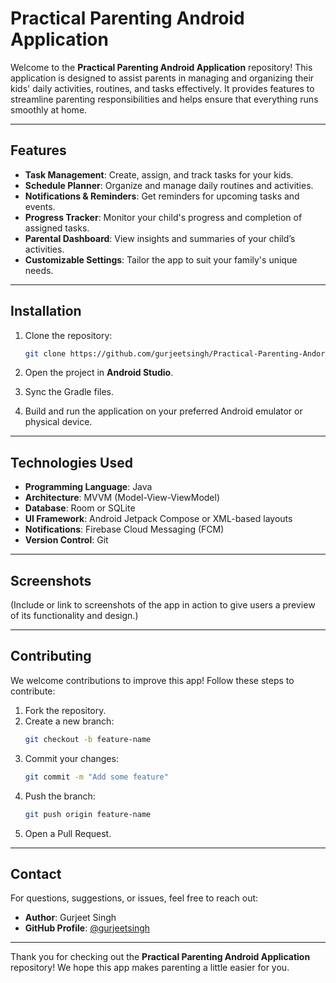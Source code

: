 # Practical Parenting Android Application

Welcome to the **Practical Parenting Android Application** repository! This application is designed to assist parents in managing and organizing their kids' daily activities, routines, and tasks effectively. It provides features to streamline parenting responsibilities and helps ensure that everything runs smoothly at home.

---

## Features

- **Task Management**: Create, assign, and track tasks for your kids.
- **Schedule Planner**: Organize and manage daily routines and activities.
- **Notifications & Reminders**: Get reminders for upcoming tasks and events.
- **Progress Tracker**: Monitor your child's progress and completion of assigned tasks.
- **Parental Dashboard**: View insights and summaries of your child’s activities.
- **Customizable Settings**: Tailor the app to suit your family's unique needs.

---

## Installation

1. Clone the repository:
   ```bash
   git clone https://github.com/gurjeetsingh/Practical-Parenting-Andorid-Application.git
   ```

2. Open the project in **Android Studio**.

3. Sync the Gradle files.

4. Build and run the application on your preferred Android emulator or physical device.

---

## Technologies Used

- **Programming Language**: Java
- **Architecture**: MVVM (Model-View-ViewModel)
- **Database**: Room or SQLite
- **UI Framework**: Android Jetpack Compose or XML-based layouts
- **Notifications**: Firebase Cloud Messaging (FCM)
- **Version Control**: Git

---

## Screenshots

(Include or link to screenshots of the app in action to give users a preview of its functionality and design.)

---

## Contributing

We welcome contributions to improve this app! Follow these steps to contribute:

1. Fork the repository.
2. Create a new branch:
   ```bash
   git checkout -b feature-name
   ```
3. Commit your changes:
   ```bash
   git commit -m "Add some feature"
   ```
4. Push the branch:
   ```bash
   git push origin feature-name
   ```
5. Open a Pull Request.

---

## Contact

For questions, suggestions, or issues, feel free to reach out:

- **Author**: Gurjeet Singh
- **GitHub Profile**: [@gurjeetsingh](https://github.com/gurjeetsingh)

---

Thank you for checking out the **Practical Parenting Android Application** repository! We hope this app makes parenting a little easier for you.
